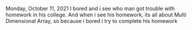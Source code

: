 ‎Monday, ‎October ‎11, ‎2021 
I bored and i see who man got trouble with homework in his college. And when i see his homework, its all about Multi
Dimensional Array, so because i bored i try to complete his homework
